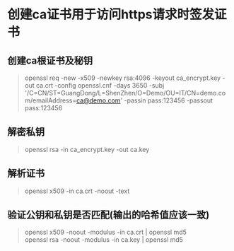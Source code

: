 # 创建ca证书用于访问https请求时签发证书
## 创建ca根证书及秘钥
> openssl req -new -x509 -newkey rsa:4096 -keyout ca_encrypt.key -out ca.crt -config openssl.cnf -days 3650 -subj '/C=CN/ST=GuangDong/L=ShenZhen/O=Demo/OU=IT/CN=demo.com/emailAddress=ca@demo.com' -passin pass:123456 -passout pass:123456
## 解密私钥
> openssl rsa -in ca_encrypt.key -out ca.key
## 解析证书
> openssl x509 -in ca.crt -noout -text
## 验证公钥和私钥是否匹配(输出的哈希值应该一致)
> openssl x509 -noout -modulus -in ca.crt | openssl md5  
> openssl rsa -noout -modulus -in ca.key | openssl md5